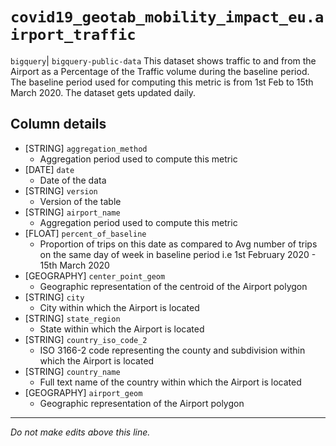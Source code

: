 # `covid19_geotab_mobility_impact_eu.airport_traffic`
`bigquery`| `bigquery-public-data`
This dataset shows traffic to and from the Airport as a Percentage of the Traffic volume during the baseline period. The baseline period used for computing this metric is from 1st Feb to 15th March 2020. The dataset gets updated daily.

## Column details
* [STRING]    `aggregation_method`
  - Aggregation period used to compute this metric
* [DATE]      `date`
  - Date of the data
* [STRING]    `version`
  - Version of the table
* [STRING]    `airport_name`
  - Aggregation period used to compute this metric
* [FLOAT]     `percent_of_baseline`
  - Proportion of trips on this date as compared to Avg number of trips on the same day of week in baseline period i.e 1st February 2020 - 15th March 2020
* [GEOGRAPHY] `center_point_geom`
  - Geographic representation of the centroid of the Airport polygon
* [STRING]    `city`
  - City within which the Airport is located
* [STRING]    `state_region`
  - State within which the Airport is located
* [STRING]    `country_iso_code_2`
  - ISO 3166-2 code representing the county and subdivision within which the Airport is located
* [STRING]    `country_name`
  - Full text name of the country within which the Airport is located
* [GEOGRAPHY] `airport_geom`
  - Geographic representation of the Airport polygon

-------------------------------------------------------------------------------
*Do not make edits above this line.*
